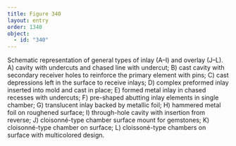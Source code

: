 ```yaml
---
title: Figure 340
layout: entry
order: 1340
object:
  - id: "340"
---
```


Schematic representation of general types of inlay (A–I) and overlay (J–L). A) cavity with undercuts and chased line with undercut; B) cast cavity with secondary receiver holes to reinforce the primary element with pins; C) cast depressions left in the surface to receive inlays; D) complex preformed inlay inserted into mold and cast in place; E) formed metal inlay in chased recesses with undercuts; F) pre-shaped abutting inlay elements in single chamber; G) translucent inlay backed by metallic foil; H) hammered metal foil on roughened surface; I) through-hole cavity with insertion from reverse; J) cloisonné-type chamber surface mount for gemstones; K) cloisonné-type chamber on surface; L) cloissoné-type chambers on surface with multicolored design.
